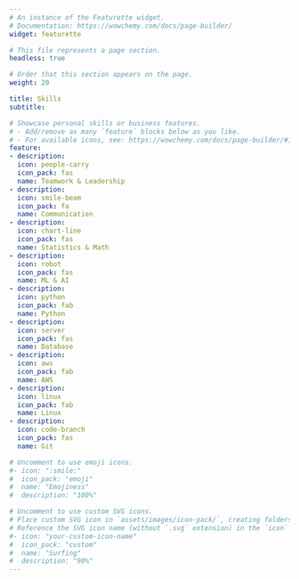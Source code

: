 ```yaml
---
# An instance of the Featurette widget.
# Documentation: https://wowchemy.com/docs/page-builder/
widget: featurette

# This file represents a page section.
headless: true

# Order that this section appears on the page.
weight: 20

title: Skills
subtitle:

# Showcase personal skills or business features.
# - Add/remove as many `feature` blocks below as you like.
# - For available icons, see: https://wowchemy.com/docs/page-builder/#icons
feature:
- description:
  icon: people-carry
  icon_pack: fas
  name: Teamwork & Leadership
- description:
  icon: smile-beam
  icon_pack: fa
  name: Communication
- description:
  icon: chart-line
  icon_pack: fas
  name: Statistics & Math
- description:
  icon: robot
  icon_pack: fas
  name: ML & AI
- description:
  icon: python
  icon_pack: fab
  name: Python
- description:
  icon: server
  icon_pack: fas
  name: Database
- description:
  icon: aws
  icon_pack: fab
  name: AWS
- description:
  icon: linux
  icon_pack: fab
  name: Linux
- description:
  icon: code-branch
  icon_pack: fas
  name: Git

# Uncomment to use emoji icons.
#- icon: ":smile:"
#  icon_pack: "emoji"
#  name: "Emojiness"
#  description: "100%"  

# Uncomment to use custom SVG icons.
# Place custom SVG icon in `assets/images/icon-pack/`, creating folders if necessary.
# Reference the SVG icon name (without `.svg` extension) in the `icon` field.
#- icon: "your-custom-icon-name"
#  icon_pack: "custom"
#  name: "Surfing"
#  description: "90%"
---
```

